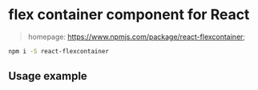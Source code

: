 # flex container component  for React
> homepage: https://www.npmjs.com/package/react-flexcontainer;
```bash
npm i -S react-flexcontainer
```
## Usage example
```js

```

